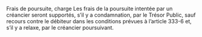 Frais de poursuite, charge
Les frais de la poursuite intentée par un créancier seront supportés, s’il y a condamnation, par le Trésor Public, sauf recours contre le débiteur dans les conditions prévues à l’article 333-6 et, s’il y a relaxe, par le créancier poursuivant.